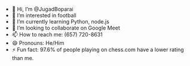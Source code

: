 - 👋 Hi, I’m @JugadBoparai
- 👀 I’m interested in football
- 🌱 I’m currently learning Python, node.js
- 💞️ I’m looking to collaborate on Google Meet
- 📫 How to reach me: (657) 720-8631
- 😄 Pronouns: He/Him
- ⚡ Fun fact: 97.6% of people playing on chess.com have a lower rating than me. 

<!---
JugadBoparai/JugadBoparai is a ✨ special ✨ repository because its `README.md` (this file) appears on your GitHub profile.
You can click the Preview link to take a look at your changes.
--->
